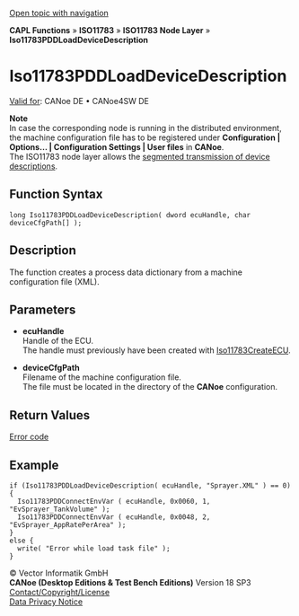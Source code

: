 [Open topic with navigation](../../../../../../CANoeDEFamily.htm#Topics/CAPLFunctions/ISO11783/ISONodeLayer/Functions/CAPLfunctionIso11783PDDloaddevicedescription.md)

**CAPL Functions** » **ISO11783** » **ISO11783 Node Layer** » **Iso11783PDDLoadDeviceDescription**

# Iso11783PDDLoadDeviceDescription

[Valid for](../../../../Shared/FeatureAvailability.md):  CANoe DE • CANoe4SW DE

**Note**  
In case the corresponding node is running in the distributed environment, the machine configuration file has to be registered under **Configuration | Options… | Configuration Settings | User files** in **CANoe**.  
The ISO11783 node layer allows the [segmented transmission of device descriptions](../../../../CANoeCANalyzer/ISO11783/processData/ProcessDataSegmentedTransmission.md).

## Function Syntax

```plaintext
long Iso11783PDDLoadDeviceDescription( dword ecuHandle, char deviceCfgPath[] );
```

## Description

The function creates a process data dictionary from a machine configuration file (XML).

## Parameters

- **ecuHandle**  
  Handle of the ECU.  
  The handle must previously have been created with [Iso11783CreateECU](CAPLfunctionIso11783CreateECU.md).

- **deviceCfgPath**  
  Filename of the machine configuration file.  
  The file must be located in the directory of the **CANoe** configuration.

## Return Values

[Error code](../CAPLfunctionsISONLErrorCodesPDDOnError.md)

## Example

```plaintext
if (Iso11783PDDLoadDeviceDescription( ecuHandle, "Sprayer.XML" ) == 0) {
  Iso11783PDDConnectEnvVar ( ecuHandle, 0x0060, 1, "EvSprayer_TankVolume" );
  Iso11783PDDConnectEnvVar ( ecuHandle, 0x0048, 2, "EvSprayer_AppRatePerArea" );
}
else {
  write( "Error while load task file" );
}
```

© Vector Informatik GmbH  
**CANoe (Desktop Editions & Test Bench Editions)** Version 18 SP3  
[Contact/Copyright/License](../../../../Shared/ContactCopyrightLicense.md)  
[Data Privacy Notice](https://www.vector.com/int/en/company/get-info/privacy-policy/)
